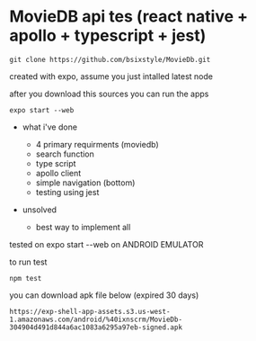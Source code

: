 # MovieDB api tes (react native + apollo + typescript + jest)

```
git clone https://github.com/bsixstyle/MovieDb.git
```


created with expo, assume you just intalled latest node

after you download this sources 
you can run the apps

```
expo start --web
```

- what i've done
    - 4 primary requirments (moviedb)
    - search function
    - type script
    - apollo client
    - simple navigation (bottom)
    - testing using jest

- unsolved
    - best way to implement all

tested on expo start --web on ANDROID EMULATOR

to run test 

```
npm test
```
 
you can download apk file below (expired 30 days)
```
https://exp-shell-app-assets.s3.us-west-1.amazonaws.com/android/%40ixnscrm/MovieDb-304904d491d844a6ac1083a6295a97eb-signed.apk
```